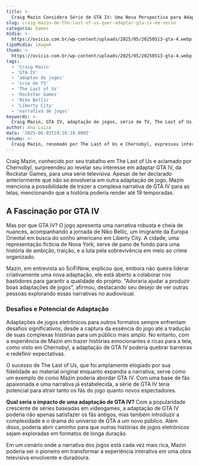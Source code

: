 ```yaml
---
title: >-
  Craig Mazin Considera Série de GTA IV: Uma Nova Perspectiva para Adaptações de Jogos
slug: craig-mazin-de-the-last-of-us-quer-adaptar-gta-iv-em-serie
categoria: Games
midia: >-
  https://ovicio.com.br/wp-content/uploads/2025/05/20250513-gta-4.webp
tipoMidia: imagem
thumb: >-
  https://ovicio.com.br/wp-content/uploads/2025/05/20250513-gta-4.webp
tags:
  - 'Craig Mazin'
  - 'GTA IV'
  - 'adaptao de jogos'
  - 'srie de TV'
  - 'The Last of Us'
  - 'Rockstar Games'
  - 'Niko Bellic'
  - 'Liberty City'
  - 'narrativa de jogos'
keywords: >-
  Craig Mazin, GTA IV, adaptação de jogos, série de TV, The Last of Us, Rockstar Games, Niko Bellic, Liberty City, narrativa de jogos
author: Ana Luiza
data: '2025-06-03T19:16:18.000Z'
resumo: >-
  Craig Mazin, renomado por The Last of Us e Chernobyl, expressou interesse em adaptar GTA IV para uma série, desafiando suas próprias regras sobre adaptações de jogos. O roteirista vê potencial em transformar a rica narrativa do jogo em uma experiência televisiva prolongada.
---
```


Craig Mazin, conhecido por seu trabalho em The Last of Us e aclamado por Chernobyl, surpreendeu ao revelar seu interesse em adaptar GTA IV, da Rockstar Games, para uma série televisiva. Apesar de ter declarado anteriormente que não se envolveria em outra adaptação de jogo, Mazin menciona a possibilidade de trazer a complexa narrativa de GTA IV para as telas, mencionando que a história poderia render até 19 temporadas.

## A Fascinação por GTA IV

Mas por que GTA IV? O jogo apresenta uma narrativa robusta e cheia de nuances, acompanhando a jornada de Niko Bellic, um imigrante da Europa Oriental em busca do sonho americano em Liberty City. A cidade, uma representação fictícia de Nova York, serve de pano de fundo para uma história de ambição, traição, e a luta pela sobrevivência em meio ao crime organizado.

Mazin, em entrevista ao SciFiNow, explicou que, embora não queira liderar criativamente uma nova adaptação, ele está aberto a colaborar nos bastidores para garantir a qualidade do projeto. "Adoraria ajudar a produzir boas adaptações de jogos", afirmou, destacando seu desejo de ver outras pessoas explorando essas narrativas no audiovisual.

### Desafios e Potencial de Adaptação

Adaptações de jogos eletrônicos para outros formatos sempre enfrentam desafios significativos, desde a captura da essência do jogo até a tradução de suas complexas histórias para um público mais amplo. No entanto, com a experiência de Mazin em trazer histórias emocionantes e ricas para a tela, como visto em Chernobyl, a adaptação de GTA IV poderia quebrar barreiras e redefinir expectativas.

O sucesso de The Last of Us, que foi amplamente elogiado por sua fidelidade ao material original enquanto expandia a narrativa, serve como um exemplo de como Mazin poderia abordar GTA IV. Com uma base de fãs apaixonada e uma narrativa já estabelecida, a série de GTA IV teria potencial para atrair tanto os fãs do jogo quanto novos espectadores.

**Qual seria o impacto de uma adaptação de GTA IV?** Com a popularidade crescente de séries baseadas em videogames, a adaptação de GTA IV poderia não apenas satisfazer os fãs antigos, mas também introduzir a complexidade e o drama do universo de GTA a um novo público. Além disso, poderia abrir caminho para que outras histórias de jogos eletrônicos sejam exploradas em formatos de longa duração.

Em um cenário onde a narrativa dos jogos está cada vez mais rica, Mazin poderia ser o pioneiro em transformar a experiência interativa em uma obra televisiva envolvente e duradoura.